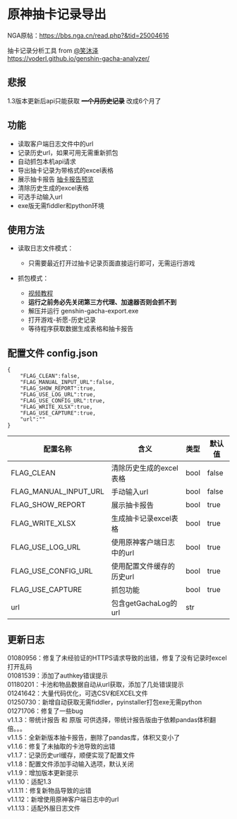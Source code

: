 # 原神抽卡记录导出

NGA原帖：https://bbs.nga.cn/read.php?&tid=25004616  

抽卡记录分析工具 from [@笑沐泽](https://bbs.nga.cn/read.php?tid=25004616&page=16#pid491033187Anchor)  
https://voderl.github.io/genshin-gacha-analyzer/


## 悲报
1.3版本更新后api只能获取 ~~**一个月历史记录**~~ 改成6个月了

## 功能

 - 读取客户端日志文件中的url
 - 记录历史url，如果可用无需重新抓包
 - 自动抓包本机api请求
 - 导出抽卡记录为带格式的excel表格
 - 展示抽卡报告 [抽卡报告预览](抽卡报告.md)
 - 清除历史生成的excel表格
 - 可选手动输入url
 - exe版无需fiddler和python环境


## 使用方法
- 读取日志文件模式：

    - 只需要最近打开过抽卡记录页面直接运行即可，无需运行游戏

- 抓包模式：

    - [视频教程](https://www.bilibili.com/video/BV1tr4y1K7Ea/)  
    - **运行之前务必先关闭第三方代理、加速器否则会抓不到**
    - 解压并运行 genshin-gacha-export.exe  
    - 打开游戏-祈愿-历史记录  
    - 等待程序获取数据生成表格和抽卡报告  


## 配置文件 config.json

```
{
    "FLAG_CLEAN":false,
    "FLAG_MANUAL_INPUT_URL":false,
    "FLAG_SHOW_REPORT":true,
    "FLAG_USE_LOG_URL":true,
    "FLAG_USE_CONFIG_URL":true,
    "FLAG_WRITE_XLSX":true,
    "FLAG_USE_CAPTURE":true,
    "url":""
}
```
| 配置名称              | 含义                   | 类型 | 默认值 |
| --------------------- | ---------------------- | ---- | ------ |
| FLAG_CLEAN            | 清除历史生成的excel表格 | bool | false   |
| FLAG_MANUAL_INPUT_URL | 手动输入url            | bool | false  |
| FLAG_SHOW_REPORT      | 展示抽卡报告           | bool | true   |
| FLAG_WRITE_XLSX       | 生成抽卡记录excel表格 | bool |  true  |
| FLAG_USE_LOG_URL       | 使用原神客户端日志中的url | bool |  true  |
| FLAG_USE_CONFIG_URL       | 使用配置文件缓存的历史url | bool |  true  |
| FLAG_USE_CAPTURE       | 抓包功能 | bool |  true  |
| url                   | 包含getGachaLog的url  | str  |        |


## 更新日志

01080956：修复了未经验证的HTTPS请求导致的出错，修复了没有记录时excel打开乱码  
01081539：添加了authkey错误提示  
01180201：卡池和物品数据自动从url获取，添加了几处错误提示  
01241642：大量代码优化，可选CSV和EXCEL文件  
01250730：新增自动获取无需fiddler，pyinstaller打包exe无需python  
01271706：修复了一些bug  
v1.1.3：带统计报告 和 原版 可供选择，带统计报告版由于依赖pandas体积翻倍。。。  
v1.1.5：全新新版本抽卡报告，删除了pandas库，体积又变小了  
v1.1.6：修复了未抽取的卡池导致的出错  
v1.1.7：记录历史url缓存，顺便实现了配置文件  
v1.1.8：配置文件添加手动输入选项，默认关闭  
v1.1.9：增加版本更新提示  
v1.1.10：适配1.3  
v1.1.11：修复新物品导致的出错  
v1.1.12：新增使用原神客户端日志中的url  
v1.1.13：适配外服日志文件
